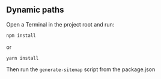 ## Dynamic paths

Open a Terminal in the project root and run:

```sh
npm install
```
or

```shell
yarn install
```

Then run the `generate-sitemap` script from the package.json 
